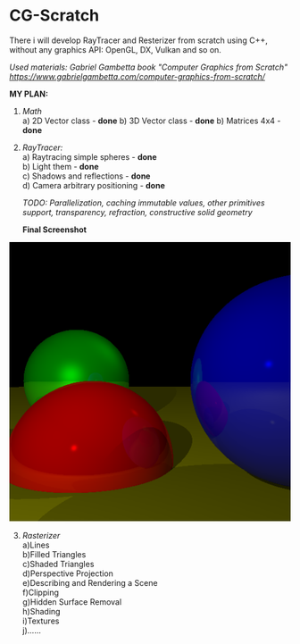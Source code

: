 # CG-Scratch
There i will develop RayTracer and Resterizer from scratch using C++, without any graphics API: OpenGL, DX, Vulkan and so on.

*Used materials: Gabriel Gambetta book "Computer Graphics from Scratch" https://www.gabrielgambetta.com/computer-graphics-from-scratch/*

**MY PLAN:**

1) *Math*                                                                                          
   a) 2D Vector class - **done**
   b) 3D Vector class - **done**
   b) Matrices 4x4 - **done**                                   
   
2) *RayTracer:*                                  
   a) Raytracing simple spheres - **done**                         
   b) Light them - **done**                                                    
   c) Shadows and reflections - **done**                                           
   d) Camera arbitrary positioning - **done**
   
   *TODO: Parallelization, caching immutable values, other primitives support, transparency, refraction, constructive solid geometry*
   
   **Final Screenshot**   
   
  ![](images/raytraces.png)
   
3) *Rasterizer*                                               
   a)Lines                             
   b)Filled Triangles                               
   c)Shaded Triangles                                         
   d)Perspective Projection                                          
   e)Describing and Rendering a Scene                                                                                  
   f)Clipping                                                                                                                                                                    
   g)Hidden Surface Removal                                                                                  
   h)Shading                                                                                  
   i)Textures                                                                                  
   j)......                                                                                  
